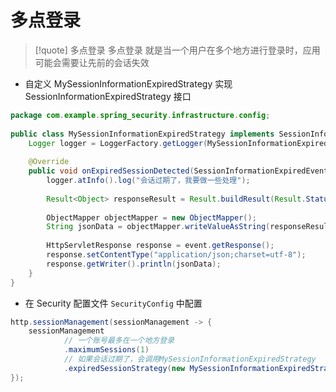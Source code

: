 # 多点登录
>[!quote] 多点登录
>多点登录 就是当一个用户在多个地方进行登录时，应用可能会需要让先前的会话失效

- 自定义 MySessionInformationExpiredStrategy 实现 SessionInformationExpiredStrategy 接口
```java
package com.example.spring_security.infrastructure.config;  
  
public class MySessionInformationExpiredStrategy implements SessionInformationExpiredStrategy {  
    Logger logger = LoggerFactory.getLogger(MySessionInformationExpiredStrategy.class);  
  
    @Override  
    public void onExpiredSessionDetected(SessionInformationExpiredEvent event) throws IOException, ServletException {  
        logger.atInfo().log("会话过期了，我要做一些处理");  
  
        Result<Object> responseResult = Result.buildResult(Result.Status.ERROR, "会话过期");  
  
        ObjectMapper objectMapper = new ObjectMapper();  
        String jsonData = objectMapper.writeValueAsString(responseResult);  
  
        HttpServletResponse response = event.getResponse();  
        response.setContentType("application/json;charset=utf-8");  
        response.getWriter().println(jsonData);  
    }  
}
```

- 在 Security 配置文件 `SecurityConfig` 中配置
```java
http.sessionManagement(sessionManagement -> {  
    sessionManagement  
		    // 一个账号最多在一个地方登录
            .maximumSessions(1)  
            // 如果会话过期了，会调用MySessionInformationExpiredStrategy
            .expiredSessionStrategy(new MySessionInformationExpiredStrategy());  
});
```

















